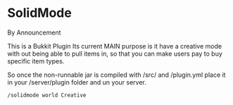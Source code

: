 SolidMode
=========
By Announcement

This is a Bukkit Plugin
Its current MAIN purpose is it have a creative mode with out being able to pull items in, so that you can make users pay to buy specific item types.

So once the non-runnable jar is compiled with /src/ and /plugin.yml place it in your /server/plugin folder and un your server.

```
/solidmode world Creative
```
